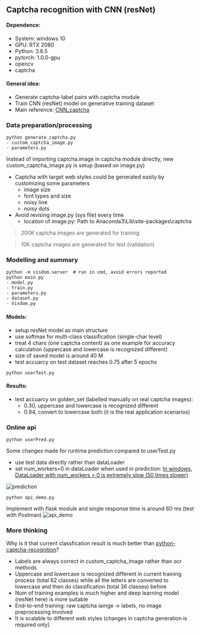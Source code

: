 ## Captcha recognition with CNN (resNet)
#### Dependence:
- System: windows 10
- GPU: RTX 2080
- Python: 3.6.5
- pytorch: 1.0.0-gpu
- opencv
- captcha

#### General idea:
- Generate captcha-label pairs with captcha module
- Train CNN (resNet) model on generative training dataset
- Main reference: [CNN_captcha](https://github.com/braveryCHR/CNN_captcha)

### Data preparation/processing
```
python generate_captcha.py
- custom_captcha_image.py
- parameters.py
```
Instead of importing captcha.image in captcha module directly, new custom_captcha_image.py is setup (based on image.py)
- Captcha with target web styles could be generated easily by customizing some parameters
    - image size
    - font types and size
    - noisy line
    - noisy dots
- Avoid revising image.py (sys file) every time
    - location of image.py: Path to Anaconda3\Lib\site-packages\captcha

> 200K captcha images are generated for training

> 10K captcha images are generated for test (validation)


### Modelling and summary
```
python -m visdom.server  # run in cmd, avoid errors reported
python main.py
- model.py
- train.py
- parameters.py
- dataset.py
- Visdom.py
```
#### Models:
- setup resNet model as main structure
- use softmax for multi-class classification (single-char level)
- treat 4 chars (one captcha content) as one example for accuracy calculation (uppercase and lowercase is recognized different)
- size of saved model is around 40 M
- test accuarcy on test dataset reaches 0.75 after 5 epochs
```
python userTest.py
```
#### Results:

- test accuarcy on golden_set (labelled manually on real captcha images):
    - 0.30, uppercase and lowercase is recognized different
    - 0.94, convert to lowercase both (it is the real application scenarios)

### Online api
```
python userPred.py
```
Some changes made for runtime prediction compared to userTest.py
- use test data directly rather than dataLoader
- set num_workers=0 in dataLoader when used in prediction: [In windows, DataLoader with num_workers > 0 is extremely slow (50 times slower)](https://github.com/pytorch/pytorch/issues/12831)

![prediction](https://github.com/shishishu/pytorch-captcha-recognition/blob/master/output/prediction.PNG)
```
python api_demo.py
```
Implement with flask module and single response time is around 60 ms (test with Postman)
![api_demo](https://github.com/shishishu/pytorch-captcha-recognition/blob/master/output/api_demo.PNG)

### More thinking
Why is it that current classfication result is much better than [python-captcha-recognition](https://github.com/shishishu/python-captcha-recognition)? 
- Labels are always correct in custom_captcha_image rather than ocr methods
- Uppercase and lowercase is recognized different in current training process (total 62 classes) while all the letters are converted to lowercase and then do classification (total 36 classes) before
- Num of training examples is much higher and deep learning model (resNet here) is more suitable
- End-to-end training: raw captcha iamge -> labels, no image preprocessing involved
- It is scalable to different web styles (changes in captcha generation is required only)
